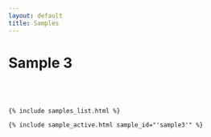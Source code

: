```yaml
---
layout: default
title: Samples
---
```

<div id="wrapper">
<div id="content_area">
<div id="content_body">
<h1>Sample 3</h1>
<div align="center" style="padding:20px;">
</div>
</div>
</div>

    {% include samples_list.html %}

    {% include sample_active.html sample_id="'sample3'" %}

</div>
